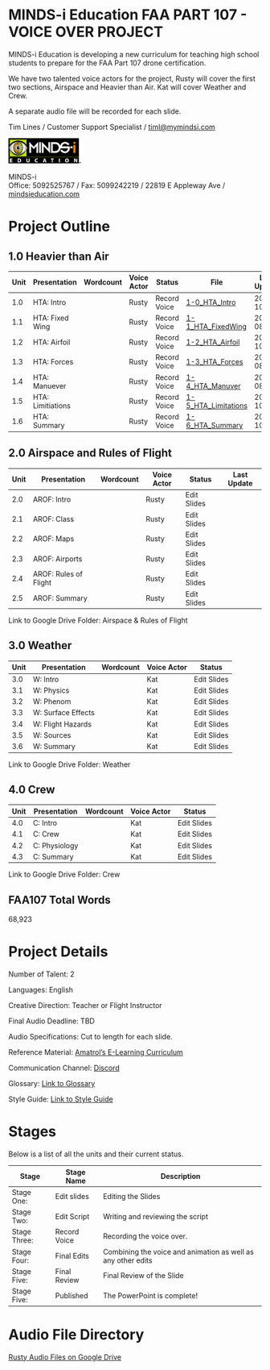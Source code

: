 # MINDS-i Education FAA PART 107 - VOICE OVER PROJECT

MINDS-i Education is developing a new curriculum for teaching high school students to prepare for the FAA Part 107 drone certification. 

We have two talented voice actors for the project, Rusty will cover the first two sections, Airspace and Heavier than Air. Kat will cover Weather and Crew. 

A separate audio file will be recorded for each slide.

 
Tim Lines / Customer Support Specialist / timl@mymindsi.com 
  
![MINDS-i Education Logo](/assets/images/MINDS-iEducationBadge.png "MINDS-i Logo")

MINDS-i  
Office: 5092525767 / Fax: 5099242219 / 22819 E Appleway Ave / [mindsieducation.com](https://mindsieducation.com/)

# Project Outline

## 1.0 Heavier than Air

| Unit | Presentation           | Wordcount | Voice Actor | Status       | File                                                                  | Last Update  |
|------|------------------------|-----------|-------------|--------------|-----------------------------------------------------------------------|--------------|
|1.0   | HTA: Intro             |           | Rusty       | Record Voice | [1-0_HTA_Intro](https://spaces.hightail.com/receive/XwPsjP0Qae)       | 2021-10-08   |
|1.1   | HTA: Fixed Wing        |           | Rusty       | Record Voice | [1-1_HTA_FixedWing](https://spaces.hightail.com/receive/v54PhFGUWq)   | 2021-08-24   |
|1.2   | HTA: Airfoil           |           | Rusty       | Record Voice | [1-2_HTA_Airfoil](https://spaces.hightail.com/receive/lkaDIpL94J)     | 2021-10-08   |
|1.3   | HTA: Forces            |           | Rusty       | Record Voice | [1-3_HTA_Forces](https://spaces.hightail.com/receive/KHuL5EqgSu)      | 2021-08-24   |
|1.4   | HTA: Manuever          |           | Rusty       | Record Voice | [1-4_HTA_Manuver](https://spaces.hightail.com/receive/jGTksYqxp8)     | 2021-08-25   |
|1.5   | HTA: Limitiations      |           | Rusty       | Record Voice | [1-5_HTA_Limitations](https://spaces.hightail.com/receive/DjenL3fdqz) | 2021-10-08   |
|1.6   | HTA: Summary           |           | Rusty       | Record Voice | [1-6_HTA_Summary](https://spaces.hightail.com/receive/FTRHz9p7nP)     | 2021-10-08   |

## 2.0 Airspace and Rules of Flight

| Unit | Presentation              | Wordcount | Voice Actor | Status      | Last Update  |
|------|---------------------------|-----------|-------------|-------------|--------------|
| 2.0  | AROF: Intro               |           | Rusty       | Edit Slides |    |
| 2.1  | AROF: Class               |           | Rusty       | Edit Slides |
| 2.2  | AROF: Maps                |           | Rusty       | Edit Slides |
| 2.3  | AROF: Airports            |           | Rusty       | Edit Slides | 
| 2.4  | AROF: Rules of Flight     |           | Rusty       | Edit Slides | 
| 2.5  | AROF: Summary             |           | Rusty       | Edit Slides |

Link to Google Drive Folder: Airspace & Rules of Flight

## 3.0 Weather

| Unit | Presentation              | Wordcount | Voice Actor | Status      |
|------|---------------------------|-----------|-------------|-------------|
| 3.0  | W: Intro                  |           | Kat         | Edit Slides |
| 3.1  | W: Physics                |           | Kat         | Edit Slides |
| 3.2  | W: Phenom                 |           | Kat         | Edit Slides |
| 3.3  | W: Surface Effects        |           | Kat         | Edit Slides |
| 3.4  | W: Flight Hazards         |           | Kat         | Edit Slides |
| 3.5  | W: Sources                |           | Kat         | Edit Slides |
| 3.6  | W: Summary                |           | Kat         | Edit Slides |

Link to Google Drive Folder: Weather


## 4.0 Crew

| Unit | Presentation              | Wordcount | Voice Actor | Status      |
|------|---------------------------|-----------|-------------|-------------|
| 4.0  | C: Intro                  |           | Kat         | Edit Slides |
| 4.1  | C: Crew                   |           | Kat         | Edit Slides |
| 4.2  | C: Physiology             |           | Kat         | Edit Slides |
| 4.3  | C: Summary                |           | Kat         | Edit Slides |

Link to Google Drive Folder: Crew

## FAA107 Total Words
68,923

# Project Details


Number of Talent: 2

Languages: English

Creative Direction: Teacher or Flight Instructor

Final Audio Deadline: TBD

Audio Specifications: Cut to length for each slide.

Reference Material: [Amatrol’s E-Learning Curriculum](https://www.youtube.com/watch?v=JAy8WrmSGXY)

Communication Channel: [Discord](https://discord.com/login?redirect_to=%2Fchannels%2F862827843179905034%2F862827843641933837)

Glossary: [Link to Glossary](glossary.md "Glossary")

Style Guide: [Link to Style Guide](styleguide.md "Style Guide")

# Stages

Below is a list of all the units and their current status.

| Stage | Stage Name         | Description        | 
|-------------|--------------|--------------------|
|Stage One:   | Edit slides  | Editing the Slides |
|Stage Two:   | Edit Script  | Writing and reviewing the script |
|Stage Three: | Record Voice | Recording the voice over. |
|Stage Four:  | Final Edits  | Combining the voice and animation as well as any other edits |
|Stage Five:  | Final Review | Final Review of the Slide |
|Stage Five:  | Published    | The PowerPoint is complete! | 

# Audio File Directory

[Rusty Audio Files on Google Drive](https://drive.google.com/drive/folders/11k25vSbixSowA3v2ptWS7q1WoDoul_F2?usp=sharing)
